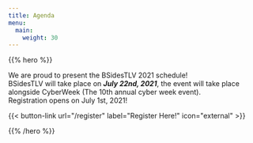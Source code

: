 ```yaml
---
title: Agenda
menu:
  main:
    weight: 30
---
```

	
{{% hero %}}

We are proud to present the BSidesTLV 2021 schedule!  
BSidesTLV will take place on **_July 22nd, 2021_**, the event will take place alongside CyberWeek (The 10th annual cyber week event).  
Registration opens on July 1st, 2021!

{{< button-link
	url="/register"
	label="Register Here!"
	icon="external" >}}


{{% /hero %}}
